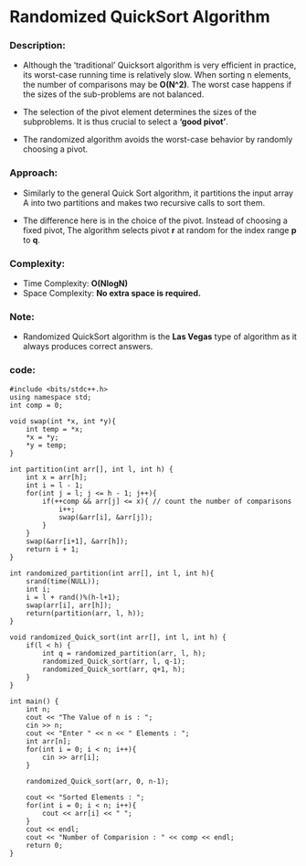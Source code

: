 # Randomized QuickSort Algorithm

### Description:

* Although the ‘traditional’ Quicksort algorithm is very efficient in practice, 
its worst-case running time is relatively slow. When sorting n elements, the number 
of comparisons may be **O(N^2)**. The worst case happens if the sizes of the sub-problems 
are not balanced. 

* The selection of the pivot element determines the sizes 
of the subproblems. It is thus crucial to select a **‘good pivot’**.

* The randomized algorithm avoids the worst-case behavior by randomly choosing a pivot.

### Approach:

* Similarly to the general Quick Sort algorithm, it partitions the input array
A into two partitions and makes two recursive calls to sort them.

* The difference here is in the choice of the pivot. Instead of choosing a fixed pivot, 
The algorithm selects pivot **r** at random for the index range **p** to **q**.

### Complexity:

* Time Complexity: **O(NlogN)**
* Space Complexity: **No extra space is required.**

### Note:

* Randomized QuickSort algorithm is the **Las Vegas** type of algorithm as it always produces correct answers.

### code:

```
#include <bits/stdc++.h>
using namespace std;
int comp = 0;

void swap(int *x, int *y){
	int temp = *x;
	*x = *y;
	*y = temp;
}

int partition(int arr[], int l, int h) {
	int x = arr[h];
	int i = l - 1;
	for(int j = l; j <= h - 1; j++){
		if(++comp && arr[j] <= x){ // count the number of comparisons
			i++;
			swap(&arr[i], &arr[j]);
		}
	}
	swap(&arr[i+1], &arr[h]);
	return i + 1;
}

int randomized_partition(int arr[], int l, int h){
	srand(time(NULL));
	int i;
	i = l + rand()%(h-l+1);
	swap(arr[i], arr[h]);
	return(partition(arr, l, h));
}

void randomized_Quick_sort(int arr[], int l, int h) {
	if(l < h) {
		int q = randomized_partition(arr, l, h);
		randomized_Quick_sort(arr, l, q-1);
		randomized_Quick_sort(arr, q+1, h);
	}
}

int main() {
	int n;
	cout << "The Value of n is : ";
	cin >> n;
	cout << "Enter " << n << " Elements : ";
	int arr[n];
	for(int i = 0; i < n; i++){
		cin >> arr[i];
	}

	randomized_Quick_sort(arr, 0, n-1);

	cout << "Sorted Elements : ";
	for(int i = 0; i < n; i++){
		cout << arr[i] << " ";
	}
	cout << endl;
	cout << "Number of Comparision : " << comp << endl;
	return 0;
}
```
